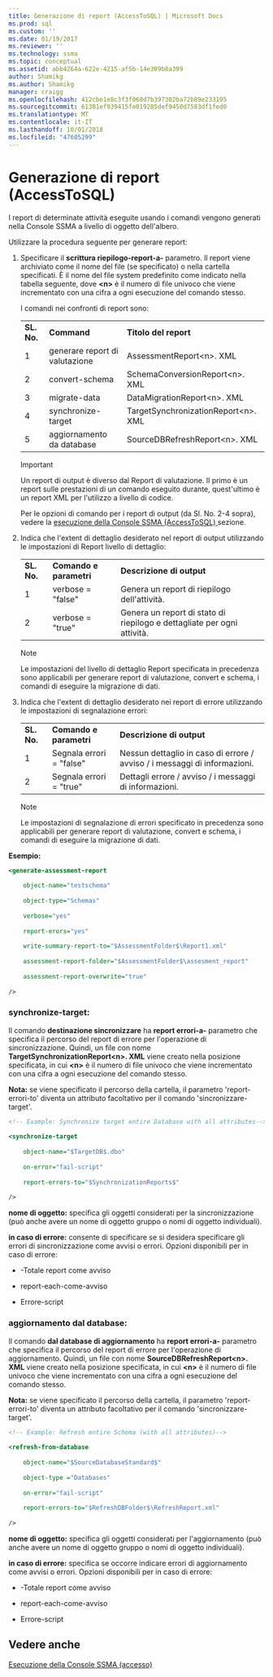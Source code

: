 ```yaml
---
title: Generazione di report (AccessToSQL) | Microsoft Docs
ms.prod: sql
ms.custom: ''
ms.date: 01/19/2017
ms.reviewer: ''
ms.technology: ssma
ms.topic: conceptual
ms.assetid: abb4264a-622e-4215-af5b-14e309b8a399
author: Shamikg
ms.author: Shamikg
manager: craigg
ms.openlocfilehash: 412cbe1e8c3f3f068d7b397302ba72b89e233195
ms.sourcegitcommit: 61381ef939415fe019285def9450d7583df1fed0
ms.translationtype: MT
ms.contentlocale: it-IT
ms.lasthandoff: 10/01/2018
ms.locfileid: "47605299"
---
```

# <a name="generating-reports-accesstosql"></a>Generazione di report (AccessToSQL)
I report di determinate attività eseguite usando i comandi vengono generati nella Console SSMA a livello di oggetto dell'albero.  
  
Utilizzare la procedura seguente per generare report:  
  
1.  Specificare il **scrittura riepilogo-report-a-** parametro. Il report viene archiviato come il nome del file (se specificato) o nella cartella specificati. È il nome del file system predefinito come indicato nella tabella seguente, dove **&lt;n&gt;** è il numero di file univoco che viene incrementato con una cifra a ogni esecuzione del comando stesso.  
  
    I comandi nei confronti di report sono:  
  
    ||||  
    |-|-|-|  
    |**SL. No.**|**Command**|**Titolo del report**|  
    |1|generare report di valutazione|AssessmentReport&lt;n&gt;. XML|  
    |2|convert-schema|SchemaConversionReport&lt;n&gt;. XML|  
    |3|migrate-data|DataMigrationReport&lt;n&gt;. XML|  
    |4|synchronize-target|TargetSynchronizationReport&lt;n&gt;. XML|  
    |5|aggiornamento da database|SourceDBRefreshReport&lt;n&gt;. XML|  
  
    > [!IMPORTANT]  
    > Un report di output è diverso dal Report di valutazione. Il primo è un report sulle prestazioni di un comando eseguito durante, quest'ultimo è un report XML per l'utilizzo a livello di codice.  
  
    Per le opzioni di comando per i report di output (da Sl. No. 2-4 sopra), vedere la [esecuzione della Console SSMA &#40;AccessToSQL&#41; ](../../ssma/access/executing-the-ssma-console-accesstosql.md) sezione.  
  
2.  Indica che l'extent di dettaglio desiderato nel report di output utilizzando le impostazioni di Report livello di dettaglio:  
  
    ||||  
    |-|-|-|  
    |**SL. No.**|**Comando e parametri**|**Descrizione di output**|  
    |1|verbose = "false"|Genera un report di riepilogo dell'attività.|  
    |2|verbose = "true"|Genera un report di stato di riepilogo e dettagliate per ogni attività.|  
  
    > [!NOTE]  
    > Le impostazioni del livello di dettaglio Report specificata in precedenza sono applicabili per generare report di valutazione, convert e schema, i comandi di eseguire la migrazione di dati.  
  
3.  Indica che l'extent di dettaglio desiderato nei report di errore utilizzando le impostazioni di segnalazione errori:  
  
    ||||  
    |-|-|-|  
    |**SL. No.**|**Comando e parametri**|**Descrizione di output**|  
    |1|Segnala errori = "false"|Nessun dettaglio in caso di errore / avviso / i messaggi di informazioni.|  
    |2|Segnala errori = "true"|Dettagli errore / avviso / i messaggi di informazioni.|  
  
    > [!NOTE]  
    > Le impostazioni di segnalazione di errori specificato in precedenza sono applicabili per generare report di valutazione, convert e schema, i comandi di eseguire la migrazione di dati.  
  
**Esempio:**  
  
```xml  
<generate-assessment-report  
  
    object-name="testschema"  
  
    object-type="Schemas"  
  
    verbose="yes"  
  
    report-erors="yes"  
  
    write-summary-report-to="$AssessmentFolder$\Report1.xml"  
  
    assessment-report-folder="$AssessmentFolder$\assesment_report"  
  
    assessment-report-overwrite="true"  
  
/>  
```  
  
### <a name="synchronize-target"></a>synchronize-target:  
Il comando **destinazione sincronizzare** ha **report errori-a-** parametro che specifica il percorso del report di errore per l'operazione di sincronizzazione. Quindi, un file con nome **TargetSynchronizationReport&lt;n&gt;. XML** viene creato nella posizione specificata, in cui **&lt;n&gt;** è il numero di file univoco che viene incrementato con una cifra a ogni esecuzione del comando stesso.  
  
**Nota:** se viene specificato il percorso della cartella, il parametro 'report-errori-to' diventa un attributo facoltativo per il comando 'sincronizzare-target'.  
  
```xml  
<!-- Example: Synchronize target entire Database with all attributes-->  
  
<synchronize-target  
  
    object-name="$TargetDB$.dbo"  
  
    on-error="fail-script"  
  
    report-errors-to="$SynchronizationReports$"  
  
/>  
```  
**nome di oggetto:** specifica gli oggetti considerati per la sincronizzazione (può anche avere un nome di oggetto gruppo o nomi di oggetto individuali).  
  
**in caso di errore:** consente di specificare se si desidera specificare gli errori di sincronizzazione come avvisi o errori. Opzioni disponibili per in caso di errore:  
  
-   -Totale report come avviso  
  
-   report-each-come-avviso  
  
-   Errore-script  
  
### <a name="refresh-from-database"></a>aggiornamento dal database:  
Il comando **dal database di aggiornamento** ha **report errori-a-** parametro che specifica il percorso del report di errore per l'operazione di aggiornamento. Quindi, un file con nome **SourceDBRefreshReport&lt;n&gt;. XML** viene creato nella posizione specificata, in cui **&lt;n&gt;** è il numero di file univoco che viene incrementato con una cifra a ogni esecuzione del comando stesso.  
  
**Nota:** se viene specificato il percorso della cartella, il parametro 'report-errori-to' diventa un attributo facoltativo per il comando 'sincronizzare-target'.  
  
```xml  
<!-- Example: Refresh entire Schema (with all attributes)-->  
  
<refresh-from-database  
  
    object-name="$SourceDatabaseStandard$"  
  
    object-type ="Databases"  
  
    on-error="fail-script"  
  
    report-errors-to="$RefreshDBFolder$\RefreshReport.xml"  
  
/>  
```  
**nome di oggetto:** specifica gli oggetti considerati per l'aggiornamento (può anche avere un nome di oggetto gruppo o nomi di oggetto individuali).  
  
**in caso di errore:** specifica se occorre indicare errori di aggiornamento come avvisi o errori. Opzioni disponibili per in caso di errore:  
  
-   -Totale report come avviso  
  
-   report-each-come-avviso  
  
-   Errore-script  
  
## <a name="see-also"></a>Vedere anche  
[Esecuzione della Console SSMA (accesso)](http://msdn.microsoft.com/en-us/aa1bf665-8dc0-4259-b36f-46ae67197a43)  
  
